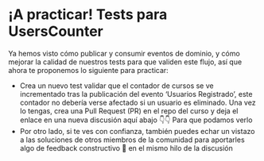 ¡A practicar! Tests para UsersCounter
=====================================

Ya hemos visto cómo publicar y consumir eventos de dominio, y cómo mejorar la calidad de nuestros tests para que validen este flujo, así que ahora te proponemos lo siguiente para practicar:

*   Crea un nuevo test validar que el contador de cursos se ve incrementado tras la publicación del evento ‘Usuarios Registrado’, este contador no debería verse afectado si un usuario es eliminado. Una vez lo tengas, crea una Pull Request (PR) en el repo del curso y deja el enlace en una nueva discusión aquí abajo 👇👇 Para que podamos verlo
*   Por otro lado, si te ves con confianza, también puedes echar un vistazo a las soluciones de otros miembros de la comunidad para aportarles algo de feedback constructivo 🤗 en el mismo hilo de la discusión